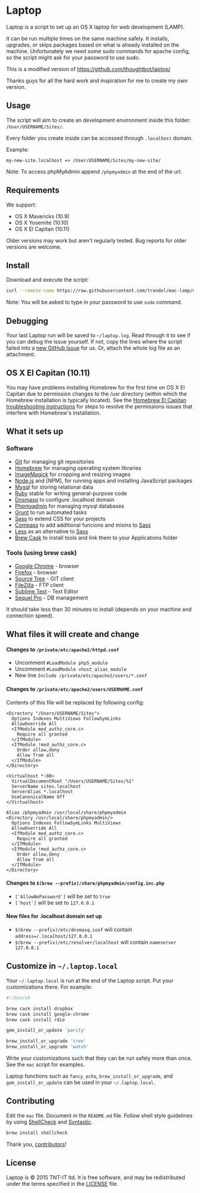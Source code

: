 Laptop
======

Laptop is a script to set up an OS X laptop for web development (LAMP).

It can be run multiple times on the same machine safely.
It installs, upgrades, or skips packages
based on what is already installed on the machine.
Unfortunately we need some sudo commands for apache config, so the script might ask for your password to use sudo.

This is a modified version of https://github.com/thoughtbot/laptop/

Thanks guys for all the hard work and inspiration for me to create my own version.

Usage
-----

The script will aim to create an development environment inside this folder:
`/User/USERNAME/Sites/`.

Every folder you create inside can be accessed through `.localhost` domain.

Example:

`my-new-site.localhost => /User/USERNAME/Sites/my-new-site/`

Note: To access phpMyAdmin append `/phpmyadmin` at the end of the url.

Requirements
------------

We support:

* OS X Mavericks (10.9)
* OS X Yosemite (10.10)
* OS X El Capitan (10.11)

Older versions may work but aren't regularly tested. Bug reports for older
versions are welcome.

Install
-------

Download and execute the script:

```sh
curl --remote-name https://raw.githubusercontent.com/trandel/mac-lamp/master/mac && sh mac 2>&1 | tee ~/laptop.log
```

Note: You will be asked to type in your password to use `sudo` command.


Debugging
---------

Your last Laptop run will be saved to `~/laptop.log`.
Read through it to see if you can debug the issue yourself.
If not, copy the lines where the script failed into a
[new GitHub Issue](https://github.com/trandel/mac-lamp/issues/new) for us.
Or, attach the whole log file as an attachment.

OS X El Capitan (10.11)
-----------------------

You may have problems installing Homebrew for the first time on OS X El
Capitan due to permission changes to the /usr directory (within which the Homebrew
installation is typically located). See the [Homebrew El Capitan troubleshooting instructions](https://github.com/Homebrew/homebrew/blob/master/share/doc/homebrew/El_Capitan_and_Homebrew.md)
for steps to resolve the permissions issues that interfere with Homebrew's
installation.

What it sets up
---------------

### Software

* [Git] for managing git repositories
* [Homebrew] for managing operating system libraries
* [ImageMagick] for cropping and resizing images
* [Node.js] and [NPM], for running apps and installing JavaScript packages
* [Mysql] for storing relational data
* [Ruby] stable for writing general-purpose code
* [Dnsmasq] to configure .localhost domain
* [Phpmyadmin] for managing mysql databases
* [Grunt] to run automated tasks
* [Sass] to extend CSS for your projects
* [Compass] to add additional funcions and mixins to [Sass]
* [Less] as an alternative to [Sass]
* [Brew Cask] to install tools and link them to your Applications folder

[Git]: https://git-scm.com/
[Homebrew]: http://brew.sh/
[ImageMagick]: http://www.imagemagick.org/
[Node.js]: http://nodejs.org/
[Mysql]: https://www.mysql.com/
[Ruby]: https://www.ruby-lang.org/en/
[Dnsmasq]: http://www.thekelleys.org.uk/dnsmasq/doc.html
[Phpmyadmin]: http://www.phpmyadmin.net
[Grunt]: http://gruntjs.com/
[Sass]: http://sass-lang.com/
[Compass]: http://compass-style.org/
[Less]: http://lesscss.org/
[Brew Cask]: http://caskroom.io/

### Tools (using brew cask)

* [Google Chrome] - browser
* [Firefox] - browser
* [Source Tree] - GIT client
* [FileZilla] - FTP client
* [Sublime Text] - Text Editor
* [Sequel Pro] - DB management

[Google Chrome]: https://www.google.com/chrome/browser/desktop/index.html
[Firefox]: https://www.mozilla.org/en-US/firefox/desktop/
[Source Tree]: https://www.sourcetreeapp.com/
[FileZilla]: https://filezilla-project.org/
[Sublime Text]: http://www.sublimetext.com/
[Sequel Pro]: http://www.sequelpro.com/

It should take less than 30 minutes to install (depends on your machine and connection speed).

What files it will create and change
------------------------------------

#### Changes to `/private/etc/apache2/httpd.conf`
* Uncomment `#LoadModule php5_module`
* Uncomment `#LoadModule vhost_alias_module`
* New line `Include /private/etc/apache2/users/*.conf`

#### Changes to `/private/etc/apache2/users/USERNAME.conf`
Contents of this file will be replaced by following config:
```ApacheConf
<Directory "/Users/USERNAME/Sites">
  Options Indexes MultiViews FollowSymLinks
  AllowOverride All
  <IfModule mod_authz_core.c>
    Require all granted
  </IfModule>
  <IfModule !mod_authz_core.c>
    Order allow,deny
    Allow from all
  </IfModule>
</Directory>

<Virtualhost *:80>
  VirtualDocumentRoot "/Users/USERNAME/Sites/%1"
  ServerName sites.localhost
  ServerAlias *.localhost
  UseCanonicalName Off
</Virtualhost>

Alias /phpmyadmin /usr/local/share/phpmyadmin
<Directory /usr/local/share/phpmyadmin/>
  Options Indexes FollowSymLinks MultiViews
  AllowOverride All
  <IfModule mod_authz_core.c>
    Require all granted
  </IfModule>
  <IfModule !mod_authz_core.c>
    Order allow,deny
    Allow from all
  </IfModule>
</Directory>
```

#### Changes to `$(brew --prefix)/share/phpmyadmin/config.inc.php`
* `['AllowNoPassword']` will be set to `true`
* `['host']` will be set to `127.0.0.1`

#### New files for .localhost domain set up
* `$(brew --prefix)/etc/dnsmasq.conf` will contain `address=/.localhost/127.0.0.1`
* `$(brew --prefix)/etc/resolver/localhost` will contain `nameserver 127.0.0.1`

Customize in `~/.laptop.local`
------------------------------

Your `~/.laptop.local` is run at the end of the Laptop script.
Put your customizations there.
For example:

```sh
#!/bin/sh

brew cask install dropbox
brew cask install google-chrome
brew cask install rdio

gem_install_or_update 'parity'

brew_install_or_upgrade 'tree'
brew_install_or_upgrade 'watch'
```

Write your customizations such that they can be run safely more than once.
See the `mac` script for examples.

Laptop functions such as `fancy_echo`,
`brew_install_or_upgrade`, and
`gem_install_or_update`
can be used in your `~/.laptop.local`.


Contributing
------------

Edit the `mac` file.
Document in the `README.md` file.
Follow shell style guidelines by using [ShellCheck] and [Syntastic].

```sh
brew install shellcheck
```

[ShellCheck]: http://www.shellcheck.net/about.html
[Syntastic]: https://github.com/scrooloose/syntastic

Thank you, [contributors]!

[contributors]: https://github.com/trandel/mac-lamp/graphs/contributors

License
-------

Laptop is © 2015 TNT-IT ltd.
It is free software,
and may be redistributed under the terms specified in the [LICENSE] file.

[LICENSE]: LICENSE